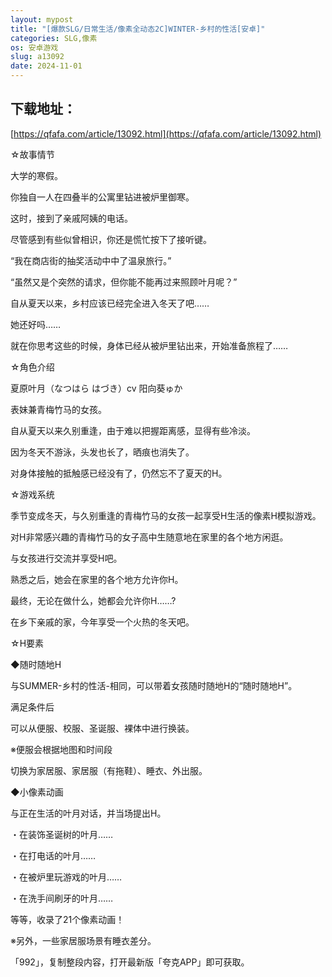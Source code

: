 ```yaml
---
layout: mypost
title: "[爆款SLG/日常生活/像素全动态2C]WINTER-乡村的性活[安卓]"
categories: SLG,像素
os: 安卓游戏
slug: a13092
date: 2024-11-01
---
```


## 下载地址：

[https://qfafa.com/article/13092.html](https://qfafa.com/article/13092.html)

☆故事情节

大学的寒假。

你独自一人在四叠半的公寓里钻进被炉里御寒。

这时，接到了亲戚阿姨的电话。

尽管感到有些似曾相识，你还是慌忙按下了接听键。

“我在商店街的抽奖活动中中了温泉旅行。”

“虽然又是个突然的请求，但你能不能再过来照顾叶月呢？”

自从夏天以来，乡村应该已经完全进入冬天了吧……

她还好吗……

就在你思考这些的时候，身体已经从被炉里钻出来，开始准备旅程了……

☆角色介绍

夏原叶月（なつはら はづき）cv 阳向葵ゅか

表妹兼青梅竹马的女孩。

自从夏天以来久别重逢，由于难以把握距离感，显得有些冷淡。

因为冬天不游泳，头发也长了，晒痕也消失了。

对身体接触的抵触感已经没有了，仍然忘不了夏天的H。

☆游戏系统

季节变成冬天，与久别重逢的青梅竹马的女孩一起享受H生活的像素H模拟游戏。

对H非常感兴趣的青梅竹马的女子高中生随意地在家里的各个地方闲逛。

与女孩进行交流并享受H吧。

熟悉之后，她会在家里的各个地方允许你H。

最终，无论在做什么，她都会允许你H……?

在乡下亲戚的家，今年享受一个火热的冬天吧。

☆H要素

◆随时随地H

与SUMMER-乡村的性活-相同，可以带着女孩随时随地H的“随时随地H”。

满足条件后

可以从便服、校服、圣诞服、裸体中进行换装。

※便服会根据地图和时间段

 切换为家居服、家居服（有拖鞋）、睡衣、外出服。

◆小像素动画

与正在生活的叶月对话，并当场提出H。

・在装饰圣诞树的叶月……

・在打电话的叶月……

・在被炉里玩游戏的叶月……

・在洗手间刷牙的叶月……

 等等，收录了21个像素动画！

 ※另外，一些家居服场景有睡衣差分。

「992」，复制整段内容，打开最新版「夸克APP」即可获取。
